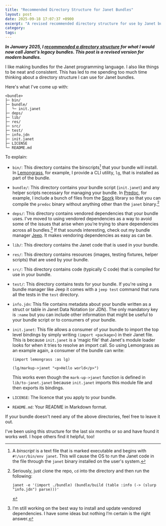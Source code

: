 ```yaml
---
title: "Recommended Directory Structure for Janet Bundles"
layout: post
date: 2025-09-18 17:07:37 +0900
excerpt: "A revised recommended directory structure for use by Janet bundle authors."
category: 
tags: 
---
```


**_In January 2025, I [recommended a directory structure][recommend] for what I
would now call Janet's legacy bundles. This post is a revised version for modern
bundles._**

[recommend]: https://articles.inqk.net/2025/01/09/janet-dir-structure.html "Read
the article 'Recommended Directory Structure for Janet Packages'."

I like making bundles for the Janet programming language. I also like things to
be neat and consistent. This has led to me spending too much time thinking about
a directory structure I can use for Janet bundles.

Here's what I've come up with:

```
<bundle>
├─ bin/
├─ bundle/
│  └─ init.janet
├─ deps/
├─ lib/
├─ res/
├─ src/
├─ test/
├─ info.jdn
├─ init.janet
├─ LICENSE
└─ README.md
```

To explain:

- `bin/`: This directory contains the binscripts[^bs] that your bundle will
  install. In [Lemongrass][lg], for example, I provide a CLI utility, `lg`,
  that is installed as part of the bundle.

[lg]: https://github.com/pyrmont/lemongrass "Visit the GitHub repository for the
Lemongrass bundle."

- `bundle/`: This directory contains your bundle script (`init.janet`) and any
  helper scripts necessary for managing your bundle. In [Predoc][pr], for
  example, I include a bunch of files from the [Spork][sp] library so that you
  can compile the `predoc` binary without anything other than the `janet`
  binary.[^compile]

[pr]: https://github.com/pyrmont/predoc "Visit the GitHub repository for the
Predoc bundle."

[sp]: https://github.com/janet-lang/spork "Visit the GitHub repository for the
Spork bundle."

- `deps/`: This directory contains vendored dependencies that your bundle uses.
  I've moved to using vendored dependencies as a way to avoid some of the issues
  that arise when you’re trying to share dependencies across all bundles.[^vend]
  If that sounds interesting, check out my bundle manager [Jeep][jp]. It makes
  vendoring dependencies as easy as can be.

[jp]: https://github.com/pyrmont/jeep "Visit the GitHub repository for the Jeep
bundle."

- `lib/`: This directory contains the Janet code that is used in your bundle.

- `res/`: This directory contains resources (images, testing fixtures, helper
  scripts) that are used by your bundle.

- `src/`: This directory contains code (typically C code) that is compiled for
  use in your bundle.

- `test/`: This directory contains tests for your bundle. If you're using a
  bundle manager like Jeep it comes with a `jeep test` command that runs all the
  tests in the `test` directory.

- `info.jdn`: This file contains metadata about your bundle written as a struct
  or table in Janet Data Notation (or JDN). The only mandatory key is `:name`
  but you can include other information that might be useful to your bundle
  script or to consumers of your bundle.

- `init.janet`: This file allows a consumer of your bundle to import the top
  level bindings by simply writing `(import <package>`) in their Janet file.
  This is because `init.janet` is a 'magic file' that Janet's module loader
  looks for when it tries to resolve an import call. So using Lemongrass as an
  example again, a consumer of the bundle can write:

  ```janet
  (import lemongrass :as lg)
  
  (lg/markup->janet "<p>Hello world</p>")
  ```

  This works even though the `mark-up->janet` function is defined in
  `lib/to-janet.janet` because `init.janet` imports this module file and then
  exports its bindings.

- `LICENSE`: The licence that you apply to your bundle.

- `README.md`: Your README in Markdown format.

If your bundle doesn't need any of the above directories, feel free to leave it
out.

I've been using this structure for the last six months or so and have found it
works well. I hope others find it helpful, too!

[^bs]: A _binscript_ is a text file that is marked executable and begins with
`#!/usr/bin/env janet`. This will cause the OS to run the Janet code in the file
through the `janet` binary installed on the user's system.

[^vend]: I’m still working on the best way to install and update vendored
dependencies. I have some ideas but nothing I’m certain is the right answer.

[^compile]: Seriously, just clone the repo, `cd` into the directory and then run
the following:

    ```console
    janet -e '(import ./bundle) (bundle/build (table :info (-> (slurp "info.jdn") parse)))'
    ```
